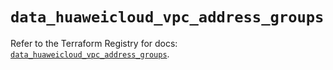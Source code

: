 # `data_huaweicloud_vpc_address_groups`

Refer to the Terraform Registry for docs: [`data_huaweicloud_vpc_address_groups`](https://registry.terraform.io/providers/huaweicloud/huaweicloud/1.71.1/docs/data-sources/vpc_address_groups).
